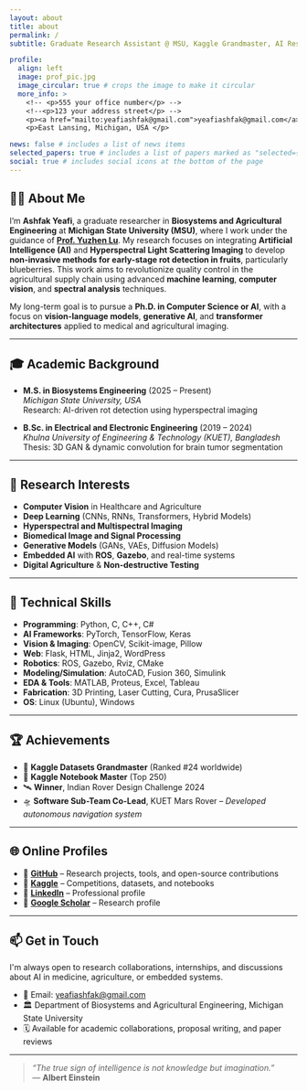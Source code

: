 ```yaml
---
layout: about
title: about
permalink: /
subtitle: Graduate Research Assistant @ MSU, Kaggle Grandmaster, AI Researcher, Python Programmer

profile:
  align: left
  image: prof_pic.jpg
  image_circular: true # crops the image to make it circular
  more_info: >
    <!-- <p>555 your office number</p> -->
    <!--<p>123 your address street</p> -->
    <p><a href="mailto:yeafiashfak@gmail.com">yeafiashfak@gmail.com</a></p>
    <p>East Lansing, Michigan, USA </p>

news: false # includes a list of news items
selected_papers: true # includes a list of papers marked as "selected={true}"
social: true # includes social icons at the bottom of the page
---
```

## 👨‍🔬 About Me

I’m **Ashfak Yeafi**, a graduate researcher in **Biosystems and Agricultural Engineering** at **Michigan State University (MSU)**, where I work under the guidance of [**Prof. Yuzhen Lu**](https://www.yuzhenlu.com/). My research focuses on integrating **Artificial Intelligence (AI)** and **Hyperspectral Light Scattering Imaging** to develop **non-invasive methods for early-stage rot detection in fruits**, particularly blueberries. This work aims to revolutionize quality control in the agricultural supply chain using advanced **machine learning**, **computer vision**, and **spectral analysis** techniques.

My long-term goal is to pursue a **Ph.D. in Computer Science or AI**, with a focus on **vision-language models**, **generative AI**, and **transformer architectures** applied to medical and agricultural imaging.

---

## 🎓 Academic Background

- **M.S. in Biosystems Engineering** (2025 – Present)  
  *Michigan State University, USA*  
  Research: AI-driven rot detection using hyperspectral imaging

- **B.Sc. in Electrical and Electronic Engineering** (2019 – 2024)  
  *Khulna University of Engineering & Technology (KUET), Bangladesh*  
  Thesis: 3D GAN & dynamic convolution for brain tumor segmentation

---

## 🔬 Research Interests

- **Computer Vision** in Healthcare and Agriculture  
- **Deep Learning** (CNNs, RNNs, Transformers, Hybrid Models)  
- **Hyperspectral and Multispectral Imaging**  
- **Biomedical Image and Signal Processing**  
- **Generative Models** (GANs, VAEs, Diffusion Models)  
- **Embedded AI** with **ROS**, **Gazebo**, and real-time systems  
- **Digital Agriculture** & **Non-destructive Testing**

<!-- ---

## 💡 Projects & Publications

- **Blueberry Rot Detection**: Early-stage fungal rot detection using hyperspectral light scattering, machine learning, and CNNs.
- **ADTNet**: Attention-guided U-Net combining Dynamic CNNs and Transformers for skin cancer segmentation – *Presented at ICECE 2024*.
- **GSNet**: A 3D attention-based hybrid network for glioma segmentation – *Published in Optics Express*.
- **Ensemble Deep Learning for Flora Classification** – *Published in Modeling Earth Systems and Environment*.
- **LSTM for Load Forecasting** – Encoder-decoder model for short-term energy demand prediction (*IEEE STII 2022*).
- **Semi-supervised GAN for Brain Tumor Classification** *(Under Review)*.

[View Full Publication List](#publications) -->

---

## 🤖 Technical Skills

- **Programming**: Python, C, C++, C#  
- **AI Frameworks**: PyTorch, TensorFlow, Keras  
- **Vision & Imaging**: OpenCV, Scikit-image, Pillow  
- **Web**: Flask, HTML, Jinja2, WordPress  
- **Robotics**: ROS, Gazebo, Rviz, CMake  
- **Modeling/Simulation**: AutoCAD, Fusion 360, Simulink  
- **EDA & Tools**: MATLAB, Proteus, Excel, Tableau  
- **Fabrication**: 3D Printing, Laser Cutting, Cura, PrusaSlicer  
- **OS**: Linux (Ubuntu), Windows  

---

## 🏆 Achievements

- 🥇 **Kaggle Datasets Grandmaster** (Ranked #24 worldwide)
- 🥈 **Kaggle Notebook Master** (Top 250)
- 🛰️ **Winner**, Indian Rover Design Challenge 2024
- 🛸 **Software Sub-Team Co-Lead**, KUET Mars Rover – *Developed autonomous navigation system*

---
## 🌐 Online Profiles

- 🔗 **[GitHub](https://github.com/AshfakYeafi)** – Research projects, tools, and open-source contributions  
- 🔗 **[Kaggle](https://www.kaggle.com/ashfakyeafi)** – Competitions, datasets, and notebooks  
- 🔗 **[LinkedIn](https://www.linkedin.com/in/ashfakyeafi)** – Professional profile  
- 🔗 **[Google Scholar](https://scholar.google.com/citations?user=TdBa8jwAAAAJ)** – Research profile

---

## 📫 Get in Touch

I'm always open to research collaborations, internships, and discussions about AI in medicine, agriculture, or embedded systems.

- 📧 Email: <yeafiashfak@gmail.com>  
- 🏛️ Department of Biosystems and Agricultural Engineering, Michigan State University  
- 🗓️ Available for academic collaborations, proposal writing, and paper reviews

---

> *“The true sign of intelligence is not knowledge but imagination.”*  
> — **Albert Einstein**

